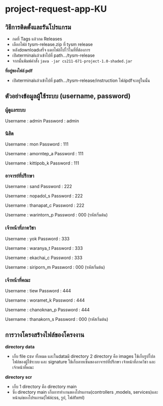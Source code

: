 # project-request-app-KU
## วิธีการติดตั้งและรันโปรแกรม
- กดที่ Tags แล้วกด Releases
- เลือกไฟล์ tysm-release.zip ที่ tysm release
- หลังdownloadเสร็จ แตกไฟล์ไปไว้ในที่ที่ต้องการ
- เปิดterminalแล้วเข้าไปที่ path.../tysm-release
- จากนั้นพิมพ์คำสั่ง ```java -jar cs211-671-project-1.0-shaded.jar```

**ที่อยู่ของไฟล์ pdf**
- เปิดterminalแล้วเข้าไปที่ path.../tysm-release/instruction ไฟล์pdfจะอยู่ในนั้น

## ตัวอย่างข้อมูลผู้ใช้ระบบ (username, password)
### ผู้ดูแลระบบ

Username : admin
Password : admin

### นิสิต

Username : mon
Password : 111

Username : amorntep_a
Password : 111

Username : kittipob_k
Password : 111

### อาจารย์ที่ปรึกษา

Username : sand
Password : 222

Username : nopadol_s
Password : 222

Username : thanapat_c
Password : 222

Username : warintorn_p
Password : 000 (รหัสเริ่มต้น)

### เจ้าหน้าที่ภาควิชา

Username : yok
Password : 333

Username : waranya_t
Password : 333

Username : ekachai_c
Password : 333

Username : siriporn_m
Password : 000 (รหัสเริ่มต้น)

### เจ้าหน้าที่คณะ

Username : tiew
Password : 444

Username : woramet_k
Password : 444

Username : chanoknan_p
Password : 444

Username : thanakorn_s
Password : 000 (รหัสเริ่มต้น)

## การวางโครงสร้างไฟล์ของโครงงาน
**directory data**
- เก็บ file csv ทั้งหมด และในdataมี directory 2 directory คือ images ใช้เก็บรูปโปลไฟล์ของผู้ใช้ระบบ และ signature ใช้เก็บลายเซ็นของอาจารย์ที่ปรึกษา เจ้าหน้าที่ภาควิชา และ เจ้าหน้าที่คณะ

**directory scr**
- เก็บ 1 directory คือ directory main
- ซึ่ง directory main เก็บการทำงานของโปรแกรม(controllers ,models, services)และหน้าuiของโปรแกรม(ไฟล์css, รูป, ไฟล์fxml)
